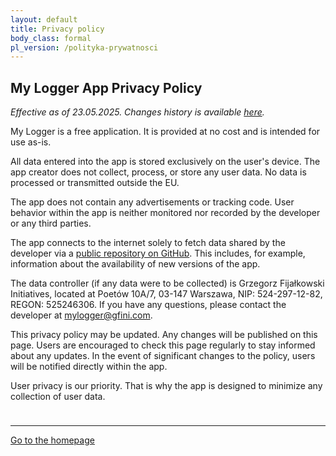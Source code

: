 ```yaml
---
layout: default
title: Privacy policy
body_class: formal
pl_version: /polityka-prywatnosci
---
```


## My Logger App Privacy Policy

*Effective as of 23.05.2025. Changes history is available [here](https://github.com/gfini/my-logger/commits/main/en/privacy-policy.md).*

My Logger is a free application. It is provided at no cost and is intended for use as-is.

All data entered into the app is stored exclusively on the user's device. The app creator does not collect, process, or store any user data. No data is processed or transmitted outside the EU.

The app does not contain any advertisements or tracking code. User behavior within the app is neither monitored nor recorded by the developer or any third parties.

The app connects to the internet solely to fetch data shared by the developer via a [public repository on GitHub](https://github.com/gfini/my-logger). This includes, for example, information about the availability of new versions of the app.

The data controller (if any data were to be collected) is Grzegorz Fijałkowski Initiatives, located at Poetów 10A/7, 03-147 Warszawa, NIP: 524-297-12-82, REGON: 525246306. If you have any questions, please contact the developer at mylogger@gfini.com.

This privacy policy may be updated. Any changes will be published on this page. Users are encouraged to check this page regularly to stay informed about any updates. In the event of significant changes to the policy, users will be notified directly within the app.

User privacy is our priority. That is why the app is designed to minimize any collection of user data.

<div style="height: 10px;"></div>

---
<a href="/en/">Go to the homepage</a>